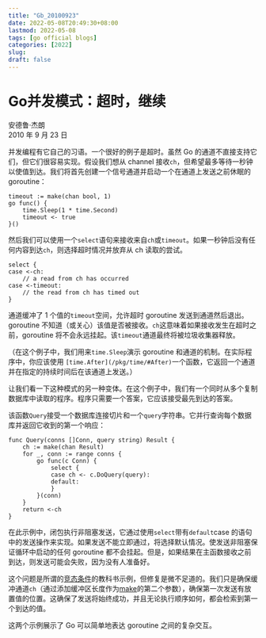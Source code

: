 ```yaml
---
title: "Gb_20100923"
date: 2022-05-08T20:49:30+08:00
lastmod: 2022-05-08
tags: [go official blogs]
categories: [2022]
slug: 
draft: false
---
```

# Go并发模式：超时，继续

安德鲁·杰朗  
2010 年 9 月 23 日

并发编程有它自己的习语。一个很好的例子是超时。虽然 Go 的通道不直接支持它们，但它们很容易实现。假设我们想从 channel 接收`ch`，但希望最多等待一秒钟以使值到达。我们将首先创建一个信号通道并启动一个在通道上发送之前休眠的 goroutine：

```
timeout := make(chan bool, 1)
go func() {
    time.Sleep(1 * time.Second)
    timeout <- true
}()
```

然后我们可以使用一个`select`语句来接收来自`ch`或`timeout`。如果一秒钟后没有任何内容到达`ch`，则选择超时情况并放弃从 ch 读取的尝试。

```
select {
case <-ch:
    // a read from ch has occurred
case <-timeout:
    // the read from ch has timed out
}
```

通道缓冲了 1 个值的`timeout`空间，允许超时 goroutine 发送到通道然后退出。goroutine 不知道（或关心）该值是否被接收。`ch`这意味着如果接收发生在超时之前，goroutine 将不会永远挂起。该`timeout`通道最终将被垃圾收集器释放。

（在这个例子中，我们用来`time.Sleep`演示 goroutine 和通道的机制。在实际程序中，你应该使用 `[time.After](/pkg/time/#After)`一个函数，它返回一个通道并在指定的持续时间后在该通道上发送。）

让我们看一下这种模式的另一种变体。在这个例子中，我们有一个同时从多个复制数据库中读取的程序。程序只需要一个答案，它应该接受最先到达的答案。

该函数`Query`接受一个数据库连接切片和一个`query`字符串。它并行查询每个数据库并返回它收到的第一个响应：

```
func Query(conns []Conn, query string) Result {
    ch := make(chan Result)
    for _, conn := range conns {
        go func(c Conn) {
            select {
            case ch <- c.DoQuery(query):
            default:
            }
        }(conn)
    }
    return <-ch
}
```

在此示例中，闭包执行非阻塞发送，它通过使用`select`带有`default`case 的语句中的发送操作来实现。如果发送不能立即通过，将选择默认情况。使发送非阻塞保证循环中启动的任何 goroutine 都不会挂起。但是，如果结果在主函数接收之前到达，则发送可能会失败，因为没有人准备好。

这个问题是所谓的[竞态条件](https://en.wikipedia.org/wiki/Race_condition)的教科书示例，但修复是微不足道的。我们只是确保缓冲通道`ch`（通过添加缓冲区长度作为[make](https://go.dev/pkg/builtin/#make)的第二个参数），确保第一次发送有放置值的位置。这确保了发送将始终成功，并且无论执行顺序如何，都会检索到第一个到达的值。

这两个示例展示了 Go 可以简单地表达 goroutine 之间的复杂交互。
